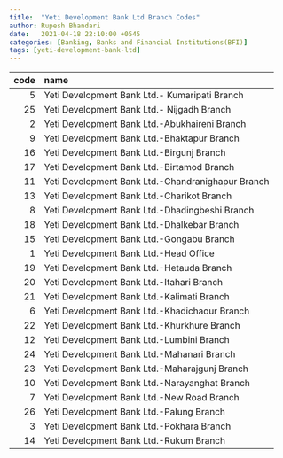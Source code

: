 ```yaml
---
title:  "Yeti Development Bank Ltd Branch Codes"
author: Rupesh Bhandari
date:   2021-04-18 22:10:00 +0545
categories: [Banking, Banks and Financial Institutions(BFI)]
tags: [yeti-development-bank-ltd]
---
```


|   code | name                                              |
|-------:|:--------------------------------------------------|
|      5 | Yeti Development Bank Ltd.- Kumaripati Branch     |
|     25 | Yeti Development Bank Ltd.- Nijgadh Branch        |
|      2 | Yeti Development Bank Ltd.-Abukhaireni Branch     |
|      9 | Yeti Development Bank Ltd.-Bhaktapur Branch       |
|     16 | Yeti Development Bank Ltd.-Birgunj Branch         |
|     17 | Yeti Development Bank Ltd.-Birtamod Branch        |
|     11 | Yeti Development Bank Ltd.-Chandranighapur Branch |
|     13 | Yeti Development Bank Ltd.-Charikot Branch        |
|      8 | Yeti Development Bank Ltd.-Dhadingbeshi Branch    |
|     18 | Yeti Development Bank Ltd.-Dhalkebar Branch       |
|     15 | Yeti Development Bank Ltd.-Gongabu Branch         |
|      1 | Yeti Development Bank Ltd.-Head Office            |
|     19 | Yeti Development Bank Ltd.-Hetauda Branch         |
|     20 | Yeti Development Bank Ltd.-Itahari Branch         |
|     21 | Yeti Development Bank Ltd.-Kalimati Branch        |
|      6 | Yeti Development Bank Ltd.-Khadichaour Branch     |
|     22 | Yeti Development Bank Ltd.-Khurkhure Branch       |
|     12 | Yeti Development Bank Ltd.-Lumbini Branch         |
|     24 | Yeti Development Bank Ltd.-Mahanari Branch        |
|     23 | Yeti Development Bank Ltd.-Maharajgunj Branch     |
|     10 | Yeti Development Bank Ltd.-Narayanghat Branch     |
|      7 | Yeti Development Bank Ltd.-New Road Branch        |
|     26 | Yeti Development Bank Ltd.-Palung Branch          |
|      3 | Yeti Development Bank Ltd.-Pokhara Branch         |
|     14 | Yeti Development Bank Ltd.-Rukum Branch           |